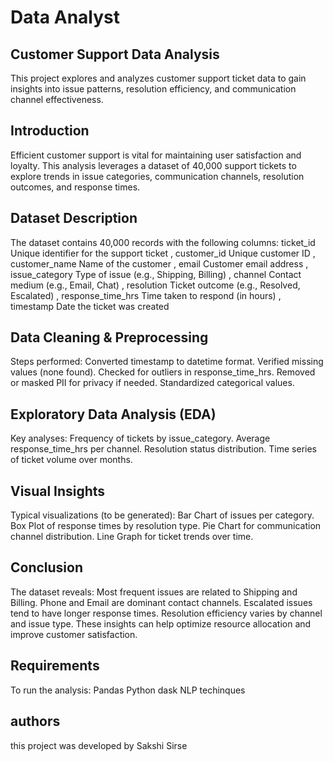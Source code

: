 # Data Analyst
## Customer Support Data Analysis
This project explores and analyzes customer support ticket data to gain insights into issue patterns, resolution efficiency, and communication channel effectiveness.
## Introduction
Efficient customer support is vital for maintaining user satisfaction and loyalty. This analysis leverages a dataset of 40,000 support tickets to explore trends in issue categories, communication channels, resolution outcomes, and response times.
## Dataset Description
The dataset contains 40,000 records with the following columns:
ticket_id	Unique identifier for the support ticket
, customer_id	Unique customer ID
, customer_name	Name of the customer
, email	Customer email address
, issue_category	Type of issue (e.g., Shipping, Billing)
, channel	Contact medium (e.g., Email, Chat)
, resolution	Ticket outcome (e.g., Resolved, Escalated)
, response_time_hrs	Time taken to respond (in hours)
, timestamp	Date the ticket was created
## Data Cleaning & Preprocessing
Steps performed:
Converted timestamp to datetime format.
Verified missing values (none found).
Checked for outliers in response_time_hrs.
Removed or masked PII for privacy if needed.
Standardized categorical values.
## Exploratory Data Analysis (EDA)
Key analyses:
Frequency of tickets by issue_category.
Average response_time_hrs per channel.
Resolution status distribution.
Time series of ticket volume over months.
## Visual Insights
Typical visualizations (to be generated):
Bar Chart of issues per category.
Box Plot of response times by resolution type.
Pie Chart for communication channel distribution.
Line Graph for ticket trends over time.
## Conclusion
The dataset reveals:
Most frequent issues are related to Shipping and Billing.
Phone and Email are dominant contact channels.
Escalated issues tend to have longer response times.
Resolution efficiency varies by channel and issue type.
These insights can help optimize resource allocation and improve customer satisfaction.
## Requirements
To run the analysis:
Pandas
Python
dask
NLP techinques
## authors
this project was developed by Sakshi Sirse
